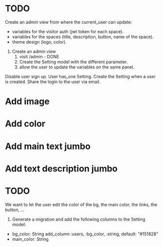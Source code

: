 # TODO

Create an admin view from where the current_user can update: 
- variables for the visitor auth (jwt token for each space). 
- variables for the spaces (title, description, button, name of the space). 
- theme design (logo, color).


1. Create an admin view
    1. visit /admin - DONE
    2. Create the Setting model with the different parameter.
    2. allow the user to update the variables on the same panel.  


Disable user sign up.
User has_one Setting.
Create the Setting when a user is created.
Share the login to the user via email.


# Add image 
# Add color 
# Add main text jumbo
# Add text description jumbo


# TODO
We want to let the user edit the color of the bg, the main color, the links, the button, ... 

1. Generate a migration and add the following columns to the Setting model:
- bg_color: String
add_column :users, :bg_color, :string, default: "#151828"
- main_color: String 

<!-- <% if current_user %>
 <style>
   :root {
     --main-color-bg: <%= current_user.bg_color.nil? ? “#151828” : current_user.bg_color %>;
     --main-color-txt: <%= current_user.txt_color.nil? ? “#F4F4F4” : current_user.txt_color %>;
     --card-color-bg: <%= current_user.card_color.nil? ? “#372f2fBF” : “#{current_user.card_color}BF” %>;
 }
 </style>
 <% end %> -->